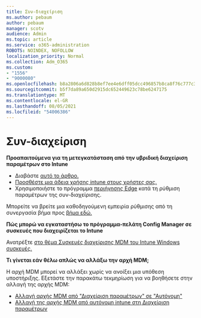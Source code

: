 ```yaml
---
title: Συν-διαχείριση
ms.author: pebaum
author: pebaum
manager: scotv
audience: Admin
ms.topic: article
ms.service: o365-administration
ROBOTS: NOINDEX, NOFOLLOW
localization_priority: Normal
ms.collection: Adm_O365
ms.custom:
- "1556"
- "9000080"
ms.openlocfilehash: b8a2806a6d828b8ef7ee4e6dff05dcc496857b8ca8f76c777c39ff3155809668
ms.sourcegitcommit: b5f7da89a650d2915dc652449623c78be6247175
ms.translationtype: MT
ms.contentlocale: el-GR
ms.lasthandoff: 08/05/2021
ms.locfileid: "54006386"
---
```

# <a name="co-management"></a>Συν-διαχείριση

**Προαπαιτούμενα για τη μετεγκατάσταση από την υβριδική διαχείριση παραμέτρων στο Intune**

- Διαβάστε [αυτό το άρθρο.](https://docs.microsoft.com/mem/configmgr/mdm/understand/what-happened-to-hybrid)
- [Προσθέστε μια άδεια χρήσης intune στους χρήστες σας.](https://docs.microsoft.com/mem/intune/fundamentals/licenses-assign)
- Χρησιμοποιήστε το πρόγραμμα [περιήγησης Edge](https://www.microsoft.com/edge) κατά τη ρύθμιση παραμέτρων της συν-διαχείρισης.

Μπορείτε να βρείτε μια καθοδηγούμενη εμπειρία ρύθμισης από τη συνεργασία βήμα προς [βήμα εδώ.](https://admin.microsoft.com/AdminPortal/Home?#/modernonboarding/comanagesetupguide)

**Πώς μπορώ να εγκαταστήσω το πρόγραμμα-πελάτη Config Manager σε συσκευές που διαχειρίζεται το Intune**

Ανατρέξτε [στο θέμα Συσκευές διαχείρισης MDM του Intune Windows συσκευές.](https://docs.microsoft.com/mem/configmgr/core/clients/deploy/deploy-clients-to-windows-computers#bkmk_mdm)

**Τι γίνεται εάν θέλω απλώς να αλλάξω την αρχή MDM;**

Η αρχή MDM μπορεί να αλλάξει χωρίς να ανοίξει μια υπόθεση υποστήριξης. Εξετάστε την παρακάτω τεκμηρίωση για να βοηθήσετε στην αλλαγή της αρχής MDM:

- [Αλλαγή αρχής MDM από "Διαχείριση παραμέτρων" σε "Αυτόνομη"](https://docs.microsoft.com/mem/configmgr/mdm/understand/what-happened-to-hybrid)
- [Αλλαγή της αρχής MDM από αυτόνομη intune στη Διαχείριση παραμέτρων](https://docs.microsoft.com/mem/configmgr/mdm/understand/what-happened-to-hybrid)
